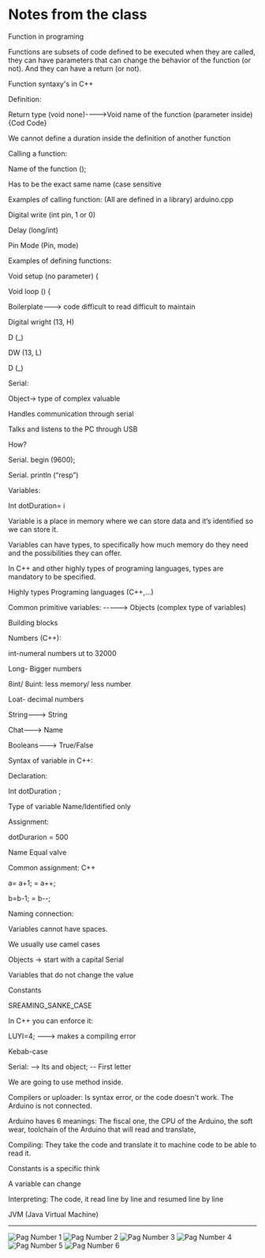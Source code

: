 # Notes from the class

Function in programing 

Functions are subsets of code defined to be executed when they are called, they can have parameters that can change the behavior of the function (or not). And they can have a return (or not).  

Function syntaxy's in C++ 

Definition: 

Return type (void none)---->Void name of the function (parameter inside) {Cod Code} 

We cannot define a duration inside the definition of another function 

Calling a function: 

Name of the function (); 


Has to be the exact same name (case sensitive 

 

Examples of calling function: (All are defined in a library) arduino.cpp 

Digital write (int pin, 1 or 0) 

Delay (long/int) 

Pin Mode (Pin, mode) 

 

Examples of defining functions: 

Void setup (no parameter) { 

Void loop () { 

Boilerplate---> code difficult to read difficult to maintain 

Digital wright (13, H) 

D (_) 

DW (13, L) 

D (_) 

Serial:  

Object-> type of complex valuable 

Handles communication through serial 

Talks and listens to the PC through USB 

How? 

Serial. begin (9600); 

Serial. println (“resp”) 

 

Variables: 

Int dotDuration= i 

Variable is a place in memory where we can store data and it’s identified so we can store it. 

Variables can have types, to specifically how much memory do they need and the possibilities they can offer. 

In C++ and other highly types of programing languages, types are mandatory to be specified. 

Highly types Programing languages (C++,…) 

 

Common primitive variables:	----->	Objects (complex type of variables) 

Building blocks 

 

Numbers (C++):  

int-numeral numbers ut to 32000 

Long- Bigger numbers 

8int/ 8uint: less memory/ less number 

Loat- decimal numbers 

 

String---> String 

Chat---> Name 

Booleans---> True/False 

 

Syntax of variable in C++: 

 

Declaration:  

Int 			dotDuration 		; 

Type of variable		Name/Identified	only 

 

Assignment: 

dotDurarion          =           500 

  Name		Equal       valve 

 

Common assignment: C++ 

a= a+1; = a++; 

b=b-1; = b--;  

 

Naming connection: 

Variables cannot have spaces. 

We usually use camel cases 

Objects -> start with a capital Serial 

Variables that do not change the value 

Constants 

SREAMING_SANKE_CASE 

In C++ you can enforce it: 

LUYI=4; ---> makes a compiling error 

Kebab-case 

Serial: --> Its and object; -- First letter  

We are going to use method inside. 



Compilers or uploader: Is syntax error, or the code doesn't work. The Arduino is not connected. 

Arduino haves 6 meanings: The fiscal one, the CPU of the Arduino, the soft wear, toolchain of the Arduino that will read and translate,   

Compiling: They take the code and translate it to machine code to be able to read it. 

Constants is a specific think  

A variable can change  

Interpreting: The code, it read line by line and resumed line by line 

JVM (Java Virtual Machine) 

---

![Pag Number 1](image.jpg)
![Pag Number 2](image.jpg)
![Pag Number 3](image.jpg)
![Pag Number 4](image.jpg)
![Pag Number 5](image.jpg)
![Pag Number 6](image.jpg)

 







